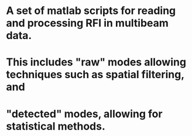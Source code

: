 # A set of matlab scripts for reading and processing RFI in multibeam data.

# This includes "raw" modes allowing techniques such as spatial filtering, and 
# "detected" modes, allowing for statistical methods.
 
